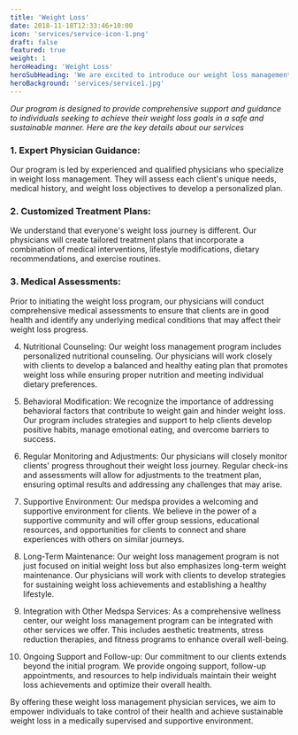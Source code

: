 ```yaml
---
title: 'Weight Loss'
date: 2018-11-18T12:33:46+10:00
icon: 'services/service-icon-1.png'
draft: false
featured: true
weight: 1
heroHeading: 'Weight Loss'
heroSubHeading: 'We are excited to introduce our weight loss management physician services'
heroBackground: 'services/service1.jpg'
---
```


*Our program is designed to provide comprehensive support and guidance to individuals seeking to achieve their weight loss goals in a safe and sustainable manner. Here are the key details about our services*

### 1. Expert Physician Guidance: 
Our program is led by experienced and qualified physicians who specialize in weight loss management. They will assess each client's unique needs, medical history, and weight loss objectives to develop a personalized plan.

### 2. Customized Treatment Plans:
We understand that everyone's weight loss journey is different. Our physicians will create tailored treatment plans that incorporate a combination of medical interventions, lifestyle modifications, dietary recommendations, and exercise routines.

### 3. Medical Assessments:
Prior to initiating the weight loss program, our physicians will conduct comprehensive medical assessments to ensure that clients are in good health and identify any underlying medical conditions that may affect their weight loss progress.

4. Nutritional Counseling: Our weight loss management program includes personalized nutritional counseling. Our physicians will work closely with clients to develop a balanced and healthy eating plan that promotes weight loss while ensuring proper nutrition and meeting individual dietary preferences.

5. Behavioral Modification: We recognize the importance of addressing behavioral factors that contribute to weight gain and hinder weight loss. Our program includes strategies and support to help clients develop positive habits, manage emotional eating, and overcome barriers to success.

6. Regular Monitoring and Adjustments: Our physicians will closely monitor clients' progress throughout their weight loss journey. Regular check-ins and assessments will allow for adjustments to the treatment plan, ensuring optimal results and addressing any challenges that may arise.

7. Supportive Environment: Our medspa provides a welcoming and supportive environment for clients. We believe in the power of a supportive community and will offer group sessions, educational resources, and opportunities for clients to connect and share experiences with others on similar journeys.

8. Long-Term Maintenance: Our weight loss management program is not just focused on initial weight loss but also emphasizes long-term weight maintenance. Our physicians will work with clients to develop strategies for sustaining weight loss achievements and establishing a healthy lifestyle.

9. Integration with Other Medspa Services: As a comprehensive wellness center, our weight loss management program can be integrated with other services we offer. This includes aesthetic treatments, stress reduction therapies, and fitness programs to enhance overall well-being.

10. Ongoing Support and Follow-up: Our commitment to our clients extends beyond the initial program. We provide ongoing support, follow-up appointments, and resources to help individuals maintain their weight loss achievements and optimize their overall health.

By offering these weight loss management physician services, we aim to empower individuals to take control of their health and achieve sustainable weight loss in a medically supervised and supportive environment.